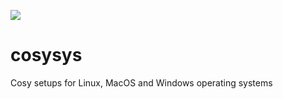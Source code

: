 ![](https://img.shields.io/github/license/vitr/cosysys.svg?style=flat-square)

# cosysys
Cosy setups for Linux, MacOS and Windows operating systems

